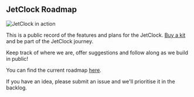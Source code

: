 ## JetClock Roadmap

![JetClock in action](https://cdn.shopify.com/s/files/1/0706/3709/3129/files/Demo_21.gif?v=1747678002)

This is a public record of the features and plans for the JetClock. [Buy a kit](https://jetclock.io/products/jetclock-kit) and be part of the JetClock journey. 

Keep track of where we are, offer suggestions and follow along as we build in public! 

You can find the current roadmap [here](https://github.com/orgs/jetclock/projects/1).

If you have an idea, please submit an issue and we'll prioritise it in the backlog. 
